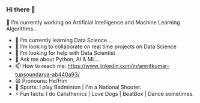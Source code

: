 ### Hi there 👋

🔭 I’m currently working on Artificial Intelligence and Machine Learning Algorithms...
- 🌱 I’m currently learning Data Science...
- 👯 I’m looking to collaborate on real time projects on Data Science
- 🤔 I’m looking for help with Data Scientist
- 💬 Ask me about Python, AI & ML...
- 📫 How to reach me: https://www.linkedin.com/in/amritkumar-tupsoundarya-ab440a93/
- 😄 Pronouns: He/Him
- 🏸 Sports: I play Badminton | I'm a National Shooter.
- ⚡ Fun facts: I do Calisthenics | Love Dogs | BeatBox | Dance sometimes.
